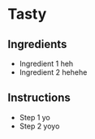 # Tasty

## Ingredients

- Ingredient 1 heh
- Ingredient 2 hehehe


## Instructions

- Step 1 yo
- Step 2 yoyo
